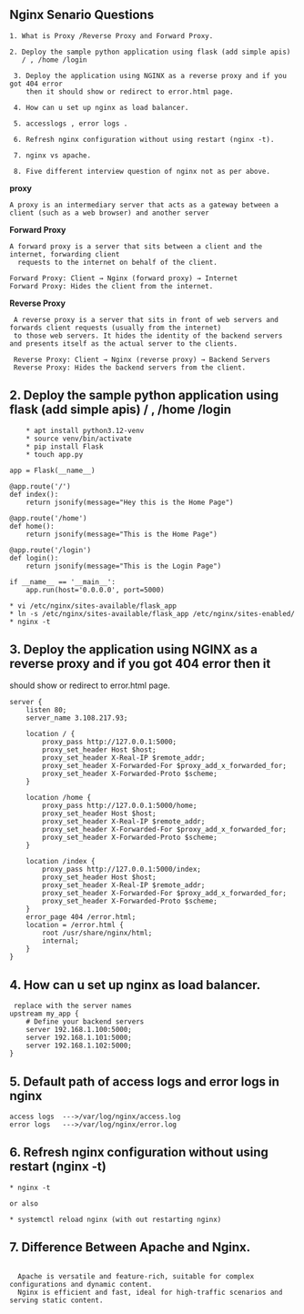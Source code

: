 ## Nginx Senario Questions

```
1. What is Proxy /Reverse Proxy and Forward Proxy.

2. Deploy the sample python application using flask (add simple apis)
   / , /home /login

 3. Deploy the application using NGINX as a reverse proxy and if you got 404 error
    then it should show or redirect to error.html page.

 4. How can u set up nginx as load balancer.

 5. accesslogs , error logs .

 6. Refresh nginx configuration without using restart (nginx -t).

 7. nginx vs apache.

 8. Five different interview question of nginx not as per above.
```


**proxy**
```
A proxy is an intermediary server that acts as a gateway between a client (such as a web browser) and another server 
```

 **Forward Proxy**
 ```
 A forward proxy is a server that sits between a client and the internet, forwarding client
   requests to the internet on behalf of the client.

 Forward Proxy: Client → Nginx (forward proxy) → Internet
 Forward Proxy: Hides the client from the internet.

 ```
 **Reverse Proxy**
 ```
  A reverse proxy is a server that sits in front of web servers and forwards client requests (usually from the internet)
  to those web servers. It hides the identity of the backend servers and presents itself as the actual server to the clients.

  Reverse Proxy: Client → Nginx (reverse proxy) → Backend Servers
  Reverse Proxy: Hides the backend servers from the client.
  ```


## 2. Deploy the sample python application using flask (add simple apis) / , /home /login
```
    * apt install python3.12-venv
    * source venv/bin/activate
    * pip install Flask
    * touch app.py
```
```
app = Flask(__name__)

@app.route('/')
def index():
    return jsonify(message="Hey this is the Home Page")

@app.route('/home')
def home():
    return jsonify(message="This is the Home Page")

@app.route('/login')
def login():
    return jsonify(message="This is the Login Page")

if __name__ == '__main__':
    app.run(host='0.0.0.0', port=5000)
```

```
* vi /etc/nginx/sites-available/flask_app
* ln -s /etc/nginx/sites-available/flask_app /etc/nginx/sites-enabled/
* nginx -t
```


## 3. Deploy the application using NGINX as a reverse proxy and if you got 404 error then it 
should show or redirect to error.html page.

```
server {
    listen 80;
    server_name 3.108.217.93;

    location / {
        proxy_pass http://127.0.0.1:5000;
        proxy_set_header Host $host;
        proxy_set_header X-Real-IP $remote_addr;
        proxy_set_header X-Forwarded-For $proxy_add_x_forwarded_for;
        proxy_set_header X-Forwarded-Proto $scheme;
    }

    location /home {
        proxy_pass http://127.0.0.1:5000/home;
        proxy_set_header Host $host;
        proxy_set_header X-Real-IP $remote_addr;
        proxy_set_header X-Forwarded-For $proxy_add_x_forwarded_for;
        proxy_set_header X-Forwarded-Proto $scheme;
    }

    location /index {
        proxy_pass http://127.0.0.1:5000/index;
        proxy_set_header Host $host;
        proxy_set_header X-Real-IP $remote_addr;
        proxy_set_header X-Forwarded-For $proxy_add_x_forwarded_for;
        proxy_set_header X-Forwarded-Proto $scheme;
    }
    error_page 404 /error.html;
    location = /error.html {
        root /usr/share/nginx/html;
        internal;
    }
}
```
## 4. How can u set up nginx as load balancer.
```
 replace with the server names
upstream my_app {
    # Define your backend servers
    server 192.168.1.100:5000;
    server 192.168.1.101:5000;
    server 192.168.1.102:5000;
}
```

## 5. Default path of access logs and error logs in nginx
  ```
  access logs  --->/var/log/nginx/access.log
  error logs   --->/var/log/nginx/error.log
  ```

## 6. Refresh nginx configuration without using restart (nginx -t)
```
* nginx -t

or also 

* systemctl reload nginx (with out restarting nginx)
```

## 7. Difference Between Apache and Nginx.
  ```

    Apache is versatile and feature-rich, suitable for complex configurations and dynamic content.
    Nginx is efficient and fast, ideal for high-traffic scenarios and serving static content.

  ```
